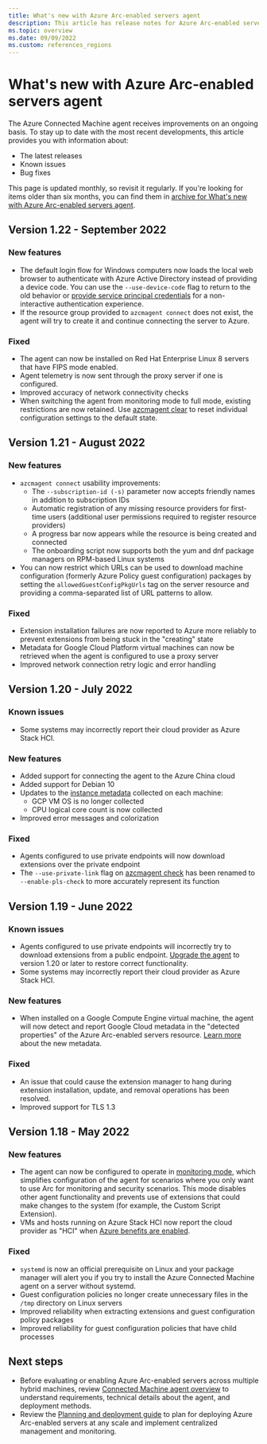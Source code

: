```yaml
---
title: What's new with Azure Arc-enabled servers agent
description: This article has release notes for Azure Arc-enabled servers agent. For many of the summarized issues, there are links to more details.
ms.topic: overview
ms.date: 09/09/2022
ms.custom: references_regions
---
```


# What's new with Azure Arc-enabled servers agent

The Azure Connected Machine agent receives improvements on an ongoing basis. To stay up to date with the most recent developments, this article provides you with information about:

- The latest releases
- Known issues
- Bug fixes

This page is updated monthly, so revisit it regularly. If you're looking for items older than six months, you can find them in [archive for What's new with Azure Arc-enabled servers agent](agent-release-notes-archive.md).

## Version 1.22 - September 2022

### New features

- The default login flow for Windows computers now loads the local web browser to authenticate with Azure Active Directory instead of providing a device code. You can use the `--use-device-code` flag to return to the old behavior or [provide service principal credentials](onboard-service-principal.md) for a non-interactive authentication experience.
- If the resource group provided to `azcmagent connect` does not exist, the agent will try to create it and continue connecting the server to Azure.

### Fixed

- The agent can now be installed on Red Hat Enterprise Linux 8 servers that have FIPS mode enabled.
- Agent telemetry is now sent through the proxy server if one is configured.
- Improved accuracy of network connectivity checks
- When switching the agent from monitoring mode to full mode, existing restrictions are now retained. Use [azcmagent clear](manage-agent.md#config) to reset individual configuration settings to the default state.

## Version 1.21 - August 2022

### New features

- `azcmagent connect` usability improvements:
  - The `--subscription-id (-s)` parameter now accepts friendly names in addition to subscription IDs
  - Automatic registration of any missing resource providers for first-time users (additional user permissions required to register resource providers)
  - A progress bar now appears while the resource is being created and connected
  - The onboarding script now supports both the yum and dnf package managers on RPM-based Linux systems
- You can now restrict which URLs can be used to download machine configuration (formerly Azure Policy guest configuration) packages by setting the `allowedGuestConfigPkgUrls` tag on the server resource and providing a comma-separated list of URL patterns to allow.

### Fixed

- Extension installation failures are now reported to Azure more reliably to prevent extensions from being stuck in the "creating" state
- Metadata for Google Cloud Platform virtual machines can now be retrieved when the agent is configured to use a proxy server
- Improved network connection retry logic and error handling

## Version 1.20 - July 2022

### Known issues

- Some systems may incorrectly report their cloud provider as Azure Stack HCI.

### New features

- Added support for connecting the agent to the Azure China cloud
- Added support for Debian 10
- Updates to the [instance metadata](agent-overview.md#instance-metadata) collected on each machine:
  - GCP VM OS is no longer collected
  - CPU logical core count is now collected
- Improved error messages and colorization

### Fixed

- Agents configured to use private endpoints will now download extensions over the private endpoint
- The `--use-private-link` flag on [azcmagent check](manage-agent.md#check) has been renamed to `--enable-pls-check` to more accurately represent its function

## Version 1.19 - June 2022

### Known issues

- Agents configured to use private endpoints will incorrectly try to download extensions from a public endpoint. [Upgrade the agent](manage-agent.md#upgrade-the-agent) to version 1.20 or later to restore correct functionality.
- Some systems may incorrectly report their cloud provider as Azure Stack HCI.

### New features

- When installed on a Google Compute Engine virtual machine, the agent will now detect and report Google Cloud metadata in the "detected properties" of the Azure Arc-enabled servers resource. [Learn more](agent-overview.md#instance-metadata) about the new metadata.

### Fixed

- An issue that could cause the extension manager to hang during extension installation, update, and removal operations has been resolved.
- Improved support for TLS 1.3

## Version 1.18 - May 2022

### New features

- The agent can now be configured to operate in [monitoring mode](security-overview.md#agent-modes), which simplifies configuration of the agent for scenarios where you only want to use Arc for monitoring and security scenarios. This mode disables other agent functionality and prevents use of extensions that could make changes to the system (for example, the Custom Script Extension).
- VMs and hosts running on Azure Stack HCI now report the cloud provider as "HCI" when [Azure benefits are enabled](/azure-stack/hci/manage/azure-benefits#enable-azure-benefits).

### Fixed

- `systemd` is now an official prerequisite on Linux and your package manager will alert you if you try to install the Azure Connected Machine agent on a server without systemd.
- Guest configuration policies no longer create unnecessary files in the `/tmp` directory on Linux servers
- Improved reliability when extracting extensions and guest configuration policy packages
- Improved reliability for guest configuration policies that have child processes

## Next steps

- Before evaluating or enabling Azure Arc-enabled servers across multiple hybrid machines, review [Connected Machine agent overview](agent-overview.md) to understand requirements, technical details about the agent, and deployment methods.
- Review the [Planning and deployment guide](plan-at-scale-deployment.md) to plan for deploying Azure Arc-enabled servers at any scale and implement centralized management and monitoring.
